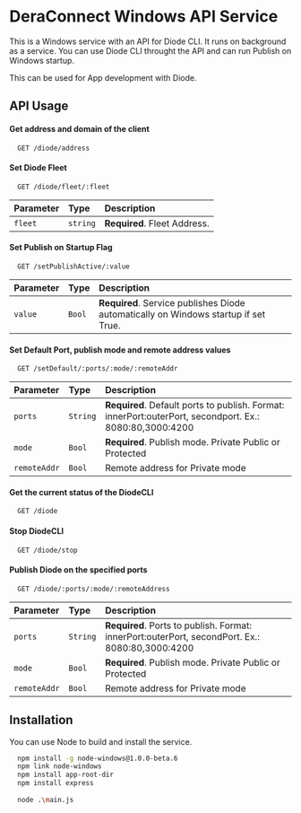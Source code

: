 
# DeraConnect Windows API Service

This is a Windows service with an API for Diode CLI. It runs on background as a service. You can use Diode CLI throught the API and can run Publish on Windows startup. 

This can be used for App development with Diode. 



## API Usage

#### Get address and domain of the client

```http
  GET /diode/address
```

#### Set Diode Fleet

```http
  GET /diode/fleet/:fleet
```

| Parameter | Type     | Description                |
| :-------- | :------- | :------------------------- |
| `fleet` | `string` | **Required**. Fleet Address. |

#### Set Publish on Startup Flag

```http
  GET /setPublishActive/:value
```

| Parameter | Type     | Description                |
| :-------- | :------- | :------------------------- |
| `value` | `Bool` | **Required**. Service publishes Diode automatically on Windows startup if set True. |

#### Set Default Port, publish mode and remote address values

```http
  GET /setDefault/:ports/:mode/:remoteAddr
```
| Parameter | Type     | Description                |
| :-------- | :------- | :------------------------- |
| `ports` | `String` | **Required**. Default ports to publish. Format: innerPort:outerPort, secondport. Ex.: 8080:80,3000:4200 |
| `mode` | `Bool` | **Required**. Publish mode. Private Public or Protected |
| `remoteAddr` | `Bool` | Remote address for Private mode |

#### Get the current status of the DiodeCLI

```http
  GET /diode
```

#### Stop DiodeCLI
```http
  GET /diode/stop
```

#### Publish Diode on the specified ports
```http
  GET /diode/:ports/:mode/:remoteAddress
```
| Parameter | Type     | Description                |
| :-------- | :------- | :------------------------- |
| `ports` | `String` | **Required**. Ports to publish. Format: innerPort:outerPort, secondPort. Ex.: 8080:80,3000:4200 |
| `mode` | `Bool` | **Required**. Publish mode. Private Public or Protected |
| `remoteAddr` | `Bool` | Remote address for Private mode |



## Installation

You can use Node to build and install the service. 

```bash 
  npm install -g node-windows@1.0.0-beta.6 
  npm link node-windows
  npm install app-root-dir
  npm install express
  
  node .\main.js
```
    